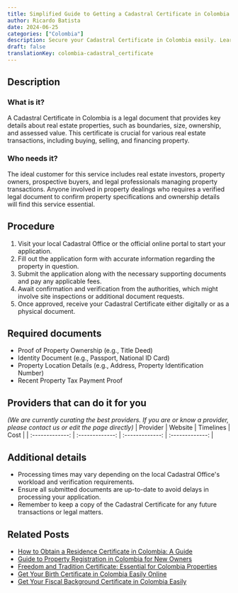 ```yaml
---
title: Simplified Guide to Getting a Cadastral Certificate in Colombia
author: Ricardo Batista
date: 2024-06-25
categories: ["Colombia"]
description: Secure your Cadastral Certificate in Colombia easily. Learn step-by-step process, required documents, and tips to streamline your application.
draft: false
translationKey: colombia-cadastral_certificate
---
```


## Description
### What is it?
A Cadastral Certificate in Colombia is a legal document that provides key details about real estate properties, such as boundaries, size, ownership, and assessed value. This certificate is crucial for various real estate transactions, including buying, selling, and financing property.

### Who needs it?
The ideal customer for this service includes real estate investors, property owners, prospective buyers, and legal professionals managing property transactions. Anyone involved in property dealings who requires a verified legal document to confirm property specifications and ownership details will find this service essential.

## Procedure

1. Visit your local Cadastral Office or the official online portal to start your application.
2. Fill out the application form with accurate information regarding the property in question.
3. Submit the application along with the necessary supporting documents and pay any applicable fees.
4. Await confirmation and verification from the authorities, which might involve site inspections or additional document requests.
5. Once approved, receive your Cadastral Certificate either digitally or as a physical document.


## Required documents

- Proof of Property Ownership (e.g., Title Deed)
- Identity Document (e.g., Passport, National ID Card)
- Property Location Details (e.g., Address, Property Identification Number)
- Recent Property Tax Payment Proof


## Providers that can do it for you
_(We are currently curating the best providers. If you are or know a provider, please contact us or edit the page directly)_
| Provider        |     Website     |     Timelines    |       Cost      |
| :-------------: | :-------------: |  :-------------: | :-------------: |

## Additional details

- Processing times may vary depending on the local Cadastral Office's workload and verification requirements.
- Ensure all submitted documents are up-to-date to avoid delays in processing your application.
- Remember to keep a copy of the Cadastral Certificate for any future transactions or legal matters.




## Related Posts

- [How to Obtain a Residence Certificate in Colombia: A Guide](https://tramitit.com/guides/colombia/residence_certificate/)
- [Guide to Property Registration in Colombia for New Owners](https://tramitit.com/guides/colombia/property_registration/)
- [Freedom and Tradition Certificate: Essential for Colombia Properties](https://tramitit.com/guides/colombia/freedom_and_tradition_certificate/)
- [Get Your Birth Certificate in Colombia Easily Online](https://tramitit.com/guides/colombia/birth_certificate/)
- [Get Your Fiscal Background Certificate in Colombia Easily](https://tramitit.com/guides/colombia/fiscal_background_certificate/)